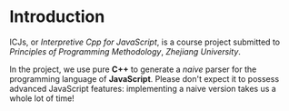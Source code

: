 # Introduction

ICJs, or _Interpretive Cpp for JavaScript_, is a course project submitted to _Principles of Programming Methodology_, _Zhejiang University_.

In the project, we use pure **C++** to generate a _naive_ parser for the programming language of **JavaScript**. Please don't expect it to possess advanced JavaScript features: implementing a naive version takes us a whole lot of time!
